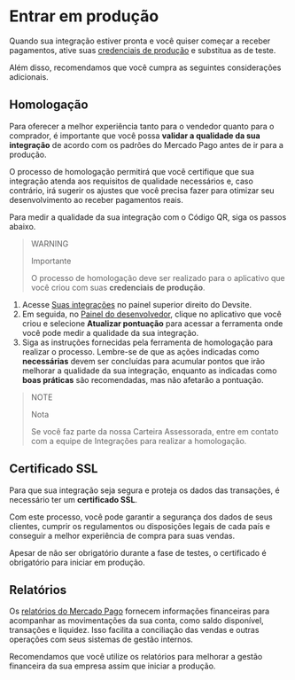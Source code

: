 # Entrar em produção

Quando sua integração estiver pronta e você quiser começar a receber pagamentos, ative suas [credenciais de produção](/developers/pt/docs/qr-code/additional-content/your-integrations/credentials) e substitua as de teste. 

Além disso, recomendamos que você cumpra as seguintes considerações adicionais.

## Homologação 
Para oferecer a melhor experiência tanto para o vendedor quanto para o comprador, é importante que você possa **validar a qualidade da sua integração** de acordo com os padrões do Mercado Pago antes de ir para a produção. 

O processo de homologação permitirá que você certifique que sua integração atenda aos requisitos de qualidade necessários e, caso contrário, irá sugerir os ajustes que você precisa fazer para otimizar seu desenvolvimento ao receber pagamentos reais. 

Para medir a qualidade da sua integração com o Código QR, siga os passos abaixo.

> WARNING
>
> Importante
> 
> O processo de homologação deve ser realizado para o aplicativo que você criou com suas **credenciais de produção**.

1. Acesse [Suas integrações](https://www.mercadopago[FAKER][URL][DOMAIN]/developers/panel/app) no painel superior direito do Devsite. 
2. Em seguida, no [Painel do desenvolvedor](https://www.mercadopago[FAKER][URL][DOMAIN]/developers/panel/app), clique no aplicativo que você criou e selecione **Atualizar pontuação** para acessar a ferramenta onde você pode medir a qualidade da sua integração.
3. Siga as instruções fornecidas pela ferramenta de homologação para realizar o processo. Lembre-se de que as ações indicadas como **necessárias** devem ser concluídas para acumular pontos que irão melhorar a qualidade da sua integração, enquanto as indicadas como **boas práticas** são recomendadas, mas não afetarão a pontuação.

> NOTE
>
> Nota
> 
> Se você faz parte da nossa Carteira Assessorada, entre em contato com a equipe de Integrações para realizar a homologação.

## Certificado SSL
Para que sua integração seja segura e proteja os dados das transações, é necessário ter um **certificado SSL**. 

Com este processo, você pode garantir a segurança dos dados de seus clientes, cumprir os regulamentos ou disposições legais de cada país e conseguir a melhor experiência de compra para suas vendas.

Apesar de não ser obrigatório durante a fase de testes, o certificado é obrigatório para iniciar em produção.

## Relatórios
Os [relatórios do Mercado Pago](/developers/pt/docs/qr-code/additional-content/reports/introduction) fornecem informações financeiras para acompanhar as movimentações da sua conta, como saldo disponível, transações e liquidez. Isso facilita a conciliação das vendas e outras operações com seus sistemas de gestão internos.

Recomendamos que você utilize os relatórios para melhorar a gestão financeira da sua empresa assim que iniciar a produção.
